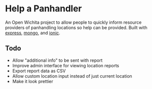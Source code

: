 # Help a Panhandler

An Open Wichita project to allow people to quickly inform resource providers of
panhandling locations so help can be provided. Built with [express](1),
[mongo](2), and [ionic](3).

## Todo

* Allow "additional info" to be sent with report
* Improve admin interface for viewing location reports
* Export report data as CSV
* Allow custom location input instead of just current location
* Make it look prettier

[1]: http://expressjs.com
[2]: http://mongodb.org
[3]: http://ionicframework.com/
